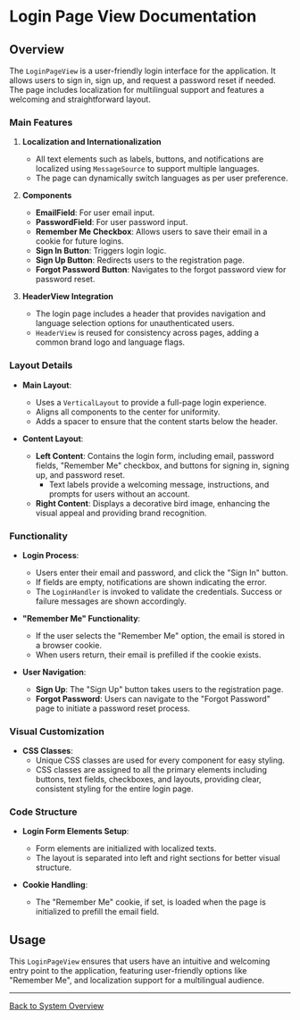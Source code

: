 # Login Page View Documentation

## Overview

The `LoginPageView` is a user-friendly login interface for the application. It allows users to sign in, sign up, and request a password reset if needed. The page includes localization for multilingual support and features a welcoming and straightforward layout.

### Main Features

1. **Localization and Internationalization**
    - All text elements such as labels, buttons, and notifications are localized using `MessageSource` to support multiple languages.
    - The page can dynamically switch languages as per user preference.

2. **Components**
    - **EmailField**: For user email input.
    - **PasswordField**: For user password input.
    - **Remember Me Checkbox**: Allows users to save their email in a cookie for future logins.
    - **Sign In Button**: Triggers login logic.
    - **Sign Up Button**: Redirects users to the registration page.
    - **Forgot Password Button**: Navigates to the forgot password view for password reset.

3. **HeaderView Integration**
    - The login page includes a header that provides navigation and language selection options for unauthenticated users.
    - `HeaderView` is reused for consistency across pages, adding a common brand logo and language flags.

### Layout Details

- **Main Layout**:
    - Uses a `VerticalLayout` to provide a full-page login experience.
    - Aligns all components to the center for uniformity.
    - Adds a spacer to ensure that the content starts below the header.

- **Content Layout**:
    - **Left Content**: Contains the login form, including email, password fields, "Remember Me" checkbox, and buttons for signing in, signing up, and password reset.
        - Text labels provide a welcoming message, instructions, and prompts for users without an account.
    - **Right Content**: Displays a decorative bird image, enhancing the visual appeal and providing brand recognition.

### Functionality

- **Login Process**:
    - Users enter their email and password, and click the "Sign In" button.
    - If fields are empty, notifications are shown indicating the error.
    - The `LoginHandler` is invoked to validate the credentials. Success or failure messages are shown accordingly.

- **"Remember Me" Functionality**:
    - If the user selects the "Remember Me" option, the email is stored in a browser cookie.
    - When users return, their email is prefilled if the cookie exists.

- **User Navigation**:
    - **Sign Up**: The "Sign Up" button takes users to the registration page.
    - **Forgot Password**: Users can navigate to the "Forgot Password" page to initiate a password reset process.

### Visual Customization

- **CSS Classes**:
    - Unique CSS classes are used for every component for easy styling.
    - CSS classes are assigned to all the primary elements including buttons, text fields, checkboxes, and layouts, providing clear, consistent styling for the entire login page.

### Code Structure

- **Login Form Elements Setup**:
    - Form elements are initialized with localized texts.
    - The layout is separated into left and right sections for better visual structure.

- **Cookie Handling**:
    - The "Remember Me" cookie, if set, is loaded when the page is initialized to prefill the email field.

## Usage

This `LoginPageView` ensures that users have an intuitive and welcoming entry point to the application, featuring user-friendly options like "Remember Me", and localization support for a multilingual audience.

---

[Back to System Overview](../../system-overview.md)